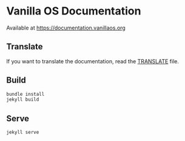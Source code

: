 # Vanilla OS Documentation
Available at https://documentation.vanillaos.org

## Translate
If you want to translate the documentation, read the [TRANSLATE](TRANSLATE.md) file.

## Build
```bash
bundle install
jekyll build
```

## Serve
```bash
jekyll serve
```
